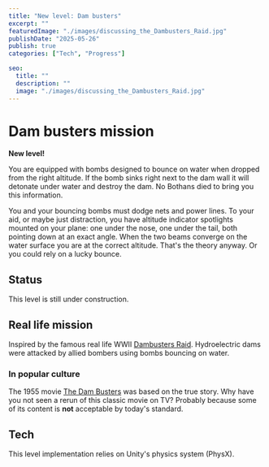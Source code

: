 ```yaml
---
title: "New level: Dam busters"
excerpt: ""
featuredImage: "./images/discussing_the_Dambusters_Raid.jpg"
publishDate: "2025-05-26"
publish: true
categories: ["Tech", "Progress"]

seo:
  title: ""
  description: ""
  image: "./images/discussing_the_Dambusters_Raid.jpg"
---
```


# Dam busters mission
**New level!**

You are equipped with bombs designed to bounce on water when dropped from the right altitude.
If the bomb sinks right next to the dam wall it will detonate under water and destroy the dam.
No Bothans died to bring you this information.

You and your bouncing bombs must dodge nets and power lines.
To your aid, or maybe just distraction, you have altitude indicator spotlights mounted on your plane: one under the nose, one under the tail, both pointing down at an exact angle. When the two beams converge on the water surface you are at the correct altitude. That's the theory anyway. Or you could rely on a lucky bounce.

## Status
This level is still under construction.

## Real life mission
Inspired by the famous real life WWII [Dambusters Raid](https://en.wikipedia.org/wiki/Operation_Chastise). Hydroelectric dams were attacked by allied bombers using bombs bouncing on water.

### In popular culture
The 1955 movie [The Dam Busters](https://www.imdb.com/title/tt0046889/?ref_=ext_shr_lnk) was based on the true story.
Why have you not seen a rerun of this classic movie on TV? Probably because some of its content is **not** acceptable by today's standard.

## Tech
This level implementation relies on Unity's physics system (PhysX).

